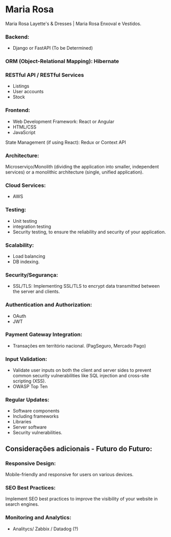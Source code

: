 # Maria Rosa
Maria Rosa Layette's &amp; Dresses | Maria Rosa Enxoval e Vestidos.

### Backend:
- Django or FastAPI (To be Determined)

### ORM (Object-Relational Mapping): Hibernate

### RESTful API / RESTful Services
- Listings
- User accounts
- Stock

### Frontend:
- Web Development Framework: React or Angular
- HTML/CSS
- JavaScript

State Management (if using React): Redux or Context API

### Architecture:
Microserviço/Monolith
(dividing the application into smaller, independent services) or a monolithic architecture (single, unified application).

### Cloud Services:
- AWS

### Testing:
- Unit testing
- integration testing
- Security testing, to ensure the reliability and security of your application.
  
### Scalability:
 - Load balancing
 - DB indexing.

### Security/Segurança:
- SSL/TLS:
Implementing SSL/TLS to encrypt data transmitted between the server and clients.

### Authentication and Authorization:
- OAuth
- JWT

### Payment Gateway Integration:
- Transações em território nacional.
(PagSeguro, Mercado Pago)

### Input Validation:
- Validate user inputs on both the client and server sides to prevent common security vulnerabilities like SQL injection and cross-site scripting (XSS).
- OWASP Top Ten

### Regular Updates:
- Software components
- Including frameworks
- Libraries
- Server software
- Security vulnerabilities.

## Considerações adicionais - Futuro do Futuro:

### Responsive Design:
Mobile-friendly and responsive for users on various devices.

### SEO Best Practices:
Implement SEO best practices to improve the visibility of your website in search engines.

### Monitoring and Analytics:
- Analitycs/ Zabbix / Datadog (?)
